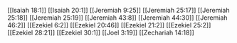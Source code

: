 [[Isaiah 18:1]]
[[Isaiah 20:1]]
[[Jeremiah 9:25]]
[[Jeremiah 25:17]]
[[Jeremiah 25:18]]
[[Jeremiah 25:19]]
[[Jeremiah 43:8]]
[[Jeremiah 44:30]]
[[Jeremiah 46:2]]
[[Ezekiel 6:2]]
[[Ezekiel 20:46]]
[[Ezekiel 21:2]]
[[Ezekiel 25:2]]
[[Ezekiel 28:21]]
[[Ezekiel 30:1]]
[[Joel 3:19]]
[[Zechariah 14:18]]
